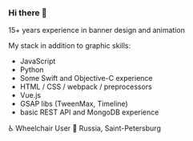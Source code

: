 ### Hi there 👾

15+ years experience in banner design and animation

My stack in addition to graphic skills:
- JavaScript
- Python
- Some Swift and Objective-C experience
- HTML / CSS / webpack / preprocessors
- Vue.js
- GSAP libs (TweenMax, Timeline)
- basic REST API and MongoDB experience

♿️ Wheelchair User
📍 Russia, Saint-Petersburg

<!--
**r-ss/r-ss** is a ✨ _special_ ✨ repository because its `README.md` (this file) appears on your GitHub profile.

Here are some ideas to get you started:

- 🔭 I’m currently working on ...
- 🌱 I’m currently learning ...
- 👯 I’m looking to collaborate on ...
- 🤔 I’m looking for help with ...
- 💬 Ask me about ...
- 📫 How to reach me: ...
- 😄 Pronouns: ...
- ⚡ Fun fact: ...
-->
